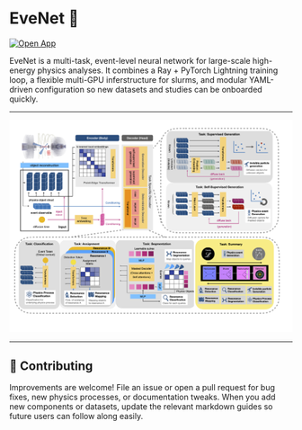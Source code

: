 # EveNet 🌌

[![Open App](https://img.shields.io/badge/Open-Doc-blue?style=for-the-badge)](https://uw-epe-ml.github.io/EveNet_Public/)

EveNet is a multi-task, event-level neural network for large-scale high-energy physics analyses. It combines a Ray + PyTorch Lightning training loop, a flexible multi-GPU inferstructure for slurms, and modular YAML-driven configuration so new datasets and studies can be onboarded quickly.

---

![](docs/network_summary.png)

---

## 🤝 Contributing

Improvements are welcome! File an issue or open a pull request for bug fixes, new physics processes, or documentation tweaks. When you add new components or datasets, update the relevant markdown guides so future users can follow along easily.

